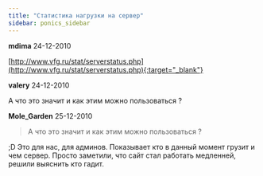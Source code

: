 ```yaml
---
title: "Статистика нагрузки на сервер"
sidebar: ponics_sidebar
---
```


**mdima** 24-12-2010

[http://www.vfg.ru/stat/serverstatus.php](http://www.vfg.ru/stat/serverstatus.php){:target="_blank"}


**valery** 24-12-2010

А что это значит и как этим можно пользоваться ?


**Mole_Garden** 25-12-2010

> А что это значит и как этим можно пользоваться ?

 ;D Это для нас, для админов. Показывает кто в данный момент грузит и чем сервер. Просто заметили, что сайт стал работать медленней, решили выяснить кто гадит. 


